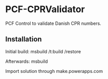 # PCF-CPRValidator

PCF Control to validate Danish CPR numbers.

## Installation

Initial build: msbuild /t:build /restore

Afterwards: msbuild

Import solution through make.powerapps.com
